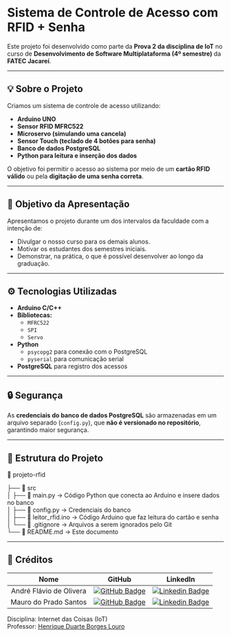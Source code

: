 # Sistema de Controle de Acesso com RFID + Senha

Este projeto foi desenvolvido como parte da **Prova 2 da disciplina de IoT** no curso de **Desenvolvimento de Software Multiplataforma (4º semestre)** da **FATEC Jacareí**.

---

## 💡 Sobre o Projeto

Criamos um sistema de controle de acesso utilizando:

- **Arduino UNO**
- **Sensor RFID MFRC522**
- **Microservo (simulando uma cancela)**
- **Sensor Touch (teclado de 4 botões para senha)**
- **Banco de dados PostgreSQL**
- **Python para leitura e inserção dos dados**

O objetivo foi permitir o acesso ao sistema por meio de um **cartão RFID válido** ou pela **digitação de uma senha correta**.

---

## 🎯 Objetivo da Apresentação

Apresentamos o projeto durante um dos intervalos da faculdade com a intenção de:
- Divulgar o nosso curso para os demais alunos.
- Motivar os estudantes dos semestres iniciais.
- Demonstrar, na prática, o que é possível desenvolver ao longo da graduação.

---

## ⚙️ Tecnologias Utilizadas

- **Arduino C/C++**
- **Bibliotecas:**
  - `MFRC522`
  - `SPI`
  - `Servo`
- **Python**
  - `psycopg2` para conexão com o PostgreSQL
  - `pyserial` para comunicação serial
- **PostgreSQL** para registro dos acessos

---

## 🔒 Segurança

As **credenciais do banco de dados PostgreSQL** são armazenadas em um arquivo separado (`config.py`), que **não é versionado no repositório**, garantindo maior segurança.

---

## 📂 Estrutura do Projeto

📁 projeto-rfid

├── 📁 src <br>
│   ├── 📄 main.py          → Código Python que conecta ao Arduino e insere dados no banco <br>
│   ├── 📄 config.py        → Credenciais do banco <br>
│   ├── 📄 leitor_rfid.ino  → Código Arduino que faz leitura do cartão e senha <br>
│   └── 📄 .gitignore       → Arquivos a serem ignorados pelo Git <br>
└── 📄 README.md            → Este documento

---

## 🤝 Créditos
| Nome | GitHub | LinkedIn |
| :-: | :-: | :-: |
|André Flávio de Olivera|[![GitHub Badge](https://img.shields.io/badge/GitHub-111217?style=flat-square&logo=github&logoColor=white)](https://github.com/andreflavio)| [![Linkedin Badge](https://img.shields.io/badge/Linkedin-blue?style=flat-square&logo=Linkedin&logoColor=white)](https://www.linkedin.com/in/andr%C3%A9fl%C3%A1vio/)|
|Mauro do Prado Santos|[![GitHub Badge](https://img.shields.io/badge/GitHub-111217?style=flat-square&logo=github&logoColor=white)](https://github.com/omaurosantos)| [![Linkedin Badge](https://img.shields.io/badge/Linkedin-blue?style=flat-square&logo=Linkedin&logoColor=white)](https://www.linkedin.com/in/mauro-do-prado-santos-350b2720a/) |

Disciplina: Internet das Coisas (IoT) <br>
Professor: <a href="https://github.com/hdblouro"> Henrique Duarte Borges Louro</a>
